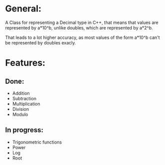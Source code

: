 # General:

A Class for representing a Decimal type in C++, that means that values are represented by a\*10^b, unlike doubles, which are represented by a\*2^b.

That leads to a lot higher accuracy, as most values of the form a*10^b can't be represented by doubles exacly.

# Features:
## Done:
- Addition
- Subtraction
- Multiplication
- Division
- Modulo

## In progress:
- Trigonometric functions
- Power
- Log
- Root
